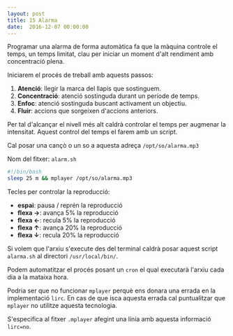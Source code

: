 ```yaml
---
layout: post
title: 15 Alarma
date:  2016-12-07 00:00:00
---
```


Programar una alarma de forma automàtica fa que la màquina controle el temps, un temps limitat, clau per iniciar un moment d'alt rendiment amb concentració plena.

Iniciarem el procés de treball amb aquests passos:

1. **Atenció**: llegir la marca del llapis que sostinguem.
2. **Concentració**: atenció sostinguda durant un període de temps.
3. **Enfoc**: atenció sostinguda buscant activament un objectiu.
4. **Fluir**: accions que sorgeixen d'accions anteriors.

Per tal d'alcançar el nivell més alt caldrà controlar el temps per augmenar la intensitat. Aquest control del temps el farem amb un script.

Cal posar una cançò o un so a aquesta adreça `/opt/so/alarma.mp3`

Nom del fitxer: `alarm.sh`

```bash
#!/bin/bash
sleep 25 m && mplayer /opt/so/alarma.mp3
```

Tecles per controlar la reproducció:

- **espai**: pausa / reprén la reproducció
- **flexa →**: avança 5% la reproducció
- **flexa ←**: recula 5% la reproducció
- **flexa ↑**: avança 20% la reproducció
- **flexa ↓**: recula 20% la reproducció

Si volem que l'arxiu s'execute des del terminal caldrà posar aquest script `alarma.sh` al directori `/usr/local/bin/`.

Podem automatitzar el procés posant un `cron` el qual executarà l'arxiu cada dia a la mataixa hora. 

Podria ser que no funcionar `mplayer` perquè ens donara una errada en la implementació `lirc`. En cas de que isca aquesta errada cal puntualitzar que `mplayer` no utilitze aquesta tecnologia.

S'especifica al fitxer `.mplayer` afegint una línia amb aquesta informació `lirc=no`.

